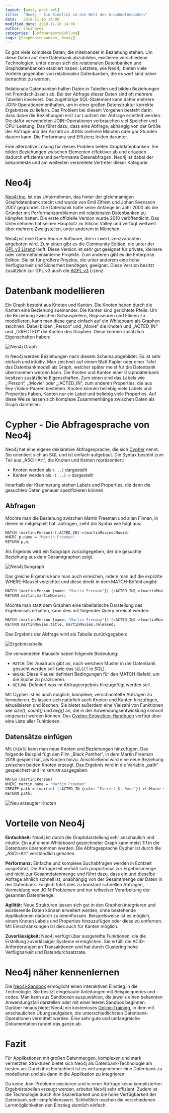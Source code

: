 ```yaml
---
layout: [post, post-xml]              
title:  "Neo4j – Ein Einblick in die Welt der Graphdatenbanken"        
date:   2018-11-16 14:00 
modified_date: 2018-11-16 14:00                        
author: shsanayei                     
categories: [Softwareentwicklung]             
tags: [Graphdatenbanken, Neo4j]
---
```

Es gibt viele komplexe Daten, die miteinander in Beziehung stehen. 
Um diese Daten auf eine Datenbank abzubilden, existieren verschiedene Technologien, unter denen sich die relationalen Datenbanken und Graphdatenbanken etabliert haben.
Letztere, wie Neo4j, bieten viele Vorteile gegenüber von relationalen Datenbanken, die es wert sind näher betrachtet zu werden.

Relationale Datenbanken halten Daten in Tabellen und bilden Beziehungen mit Fremdschlüsseln ab. 
Bei der Abfrage dieser Daten sind oft mehrere Tabellen involviert. 
Das zugehörige SQL-Statement kann daher mehrere JOIN-Operationen enthalten, um in einer großen Datenstruktur korrekte Ergebnisse zu liefern. 
Das Problem bei diesem Vorgehen besteht darin, dass dabei die Beziehungen erst zur Laufzeit der Abfrage ermittelt werden. 
Die dafür verwendeten JOIN-Operationen verbrauchen viel Speicher und CPU-Leistung. 
Das führt dazu, dass eine Abfrage, abhängig von der Größe der Abfrage und der Anzahl an JOINs mehrere Minuten oder gar Stunden dauern kann. 
Die Performanz und Effizienz leiden darunter. 

Eine alternative Lösung für dieses Problem bieten Graphdatenbanken. 
Sie bilden Beziehungen zwischen Elementen effektiver ab und erlauben dadurch effiziente und performante Datenabfragen. Neo4j ist dabei der bekannteste und am weitesten verbreitete Vertreter dieser Kategorie.

# Neo4j
[Neo4j Inc.](https://neo4j.com) ist das Unternehmen, das hinter der gleichnamigen Graphdatenbank steckt und wurde von Emil Eifrem und Johan Svensson 2007 gegründet. 
Die Datenbank hatte seine Anfänge im Jahr 2000 als die Gründer mit Performanzproblemen mit relationalen Datenbanken zu kämpfen hatten. 
Die erste offizielle Version wurde 2010 veröffentlicht. 
Das Unternehmen hat seinen Hauptsitz im Silicon Valley und verfügt weltweit über mehrere Zweigstellen, unter anderem in München. 

Neo4j ist eine Open Source Software, die in zwei Lizenzvarianten angeboten wird. Zum einen gibt es die Community Edition, die unter der [GPL v3 Lizenz](http://www.gnu.org/licenses/quick-guide-gplv3.html) läuft. 
Diese Version ist sehr gut geeignet für private, kleinere oder unternehmensinterne Projekte. 
Zum anderen gibt es die Enterprise Edition. Sie ist für größere Projekte, die unter anderem eine hohe Verfügbarkeit und Sicherheit benötigen, geeignet. 
Diese Version besitzt zusätzlich zur GPL v3 auch die [AGPL v3](https://www.gnu.org/licenses/agpl-3.0.en.html) Lizenz.

# Datenbank modellieren
Ein Graph besteht aus Knoten und Kanten. 
Die Knoten haben durch die Kanten eine Beziehung zueinander. 
Die Kanten sind gerichtete Pfeile. Um die Beziehung zwischen Schauspielern, Regisseuren und Filmen zu modellieren, kann man diese ganz einfach auf ein Whiteboard als Graphen zeichnen. 
Dabei bilden „Person“ und „Movie“ die Knoten und „ACTED_IN“ und „DIRECTED“ die Kanten des Graphen. 
Diese können zusätzlich Eigenschaften haben:

![Neo4j Graph](/assets/images/posts/neo4j-ein-einblick-in-die-welt-der-graphdatenbanken/1-neo4j-graph.png)

In Neo4j werden Beziehungen nach diesem Schema abgebildet. 
Es ist sehr einfach und intuitiv. Man zeichnet auf einem Blatt Papier oder einer Tafel das Datenbankmodell als Graph, welcher später meist für die Datenbank übernommen werden kann.
Die Knoten und Kanten einer Graphdatenbank besitzen zusätzliche Eigenschaften. 
Zum einen sind das Labels wie „:Person“,  „:Movie“ oder „:ACTED_IN“, zum anderen Properties, die aus Key-/Value-Paaren bestehen. Knoten können beliebig viele Labels und Properties haben, Kanten nur ein Label und beliebig viele Properties. 
Auf diese Weise lassen sich komplexe Zusammenhänge zwischen Daten als Graph darstellen.

# Cypher - Die Abfragesprache von Neo4j

Neo4j hat eine eigene deklarative Abfragesprache, die sich [Cypher](https://neo4j.com/docs/developer-manual/current/cypher/) nennt. 
Sie orientiert sich an SQL und ist einfach aufgebaut. 
Die Syntax besteht zum Teil aus „ASCII-Art“, die Knoten und Kanten repräsentiert: 
* Knoten werden als `(...)` dargestellt
* Kanten werden als `-[...]->` dargestellt

Innerhalb der Klammerung stehen Labels und Properties, die dann die gesuchten Daten genauer spezifizieren können.

## Abfragen
Möchte man die Beziehung zwischen Martin Freeman und allen Filmen, in denen er mitgespielt hat, abfragen, sieht die Syntax wie folgt aus:

```graphql
MATCH (martin:Person)-[:ACTED_IN]->(martinMovies:Movie)
WHERE p.name = "Martin Freeman"
RETURN p,m;
```

Als Ergebnis wird ein Subgraph zurückgegeben, der die gesuchte Beziehung aus dem Gesamtgraphen zeigt.

![Neo4j Subgraph](/assets/images/posts/neo4j-ein-einblick-in-die-welt-der-graphdatenbanken/2-neo4j-subgraph.png)
 
Das gleiche Ergebnis kann man auch erreichen, indem man auf die explizite WHERE-Klausel verzichtet und diese direkt in dem MATCH-Befehl angibt:

```graphql
MATCH (martin:Person {name: "Martin Freeman"})-[:ACTED_IN]->(martinMovies:Movie)
RETURN martin,martinMovies;
```

Möchte man statt dem Graphen eine tabellarische Darstellung des Ergebnisses erhalten, kann dies mit folgender Query erreicht werden:

```graphql
MATCH (martin:Person {name: "Martin Freeman"})-[:ACTED_IN]->(martinMovies:Movie)
RETURN martinMovies.title, martinMovies.released;
```

Das Ergebnis der Abfrage wird als Tabelle zurückgegeben:


![Ergebnistabelle](/assets/images/posts/neo4j-ein-einblick-in-die-welt-der-graphdatenbanken/query-result-table.png)             

Die verwendeten Klauseln haben folgende Bedeutung:

* `MATCH`: Der Ausdruck gibt an, nach welchem Muster in der Datenbank gesucht werden soll (wie das `SELECT` in SQL).
* `WHERE`: Diese Klausel definiert Bedingungen für den MATCH-Befehl, um die Suche zu präzisieren.
* `RETURN`: Definiert was im Abfrageergebnis hinzugefügt werden soll.

Mit Cypher ist es auch möglich, komplexe, verschachtelte Abfragen zu formulieren. 
Es lassen sich natürlich auch Knoten und Kanten hinzufügen, aktualisieren und löschen. 
Sie bietet außerdem eine Vielzahl von Funktionen wie *size()*, *count()* und *avg()* an, die in der Anwendungsentwicklung sinnvoll eingesetzt werden können.
Das [Cypher-Entwickler-Handbuch](https://neo4j.com/docs/developer-manual/current/cypher/functions/) verfügt über eine Liste aller Funktionen.

## Datensätze einfügen

Mit `CREATE` kann man neue Knoten und Beziehungen hinzufügen. 
Das folgende Beispiel fügt den Film „Black Panther“, in dem Martin Freeman 2018 gespielt hat, als Knoten hinzu. 
Anschließend wird eine neue Beziehung zwischen beiden Knoten erzeugt. 
Das Ergebnis wird in die Variable „path“ gespeichert und im `RETURN` ausgegeben:

```graphql
MATCH (martin:Person)
WHERE martin.name = "Martin Freeman"
CREATE path = (martin)-[:ACTED_IN {role: "Everett K. Ross"}]->(:Movie {title: "Black Panther", released: 2018})
RETURN path;
```

![Neu erzeugter Knoten](/assets/images/posts/neo4j-ein-einblick-in-die-welt-der-graphdatenbanken/3-create-node.png)

# Vorteile von Neo4j
**Einfachheit:** Neo4j ist durch die Graphdarstellung sehr anschaulich und intuitiv. 
Ein auf einem Whiteboard gezeichneter Graph kann meist 1:1 in die Datenbank übernommen werden. 
Die Abfragesprache Cypher ist durch die „ASCII-Art“ verständlich gehalten. 

**Performanz:** Einfache und komplexe Suchabfragen werden in Echtzeit ausgeführt. 
Die Abfragezeit verhält sich proportional zur Ergebnismenge und nicht zur Gesamtdatenmenge und führt dazu, dass ein und dieselbe Abfrage ähnlich schnell ist, unabhängig von der Gesamtmenge der Daten in der Datenbank. Folglich führt dies zu konstant schnellen Abfragen, Vermeidung von JOIN-Problemen und nur teilweiser Verarbeitung der gesamten Datenmenge.

**Agilität:** Neue Strukturen lassen sich gut in den Graphen integrieren und existierende Daten können erweitert werden, ohne bestehende Applikationen dadurch zu beeinflussen. 
Beispielsweise ist es möglich, einem Knoten Labels und Properties hinzuzufügen oder diese zu entfernen. 
Mit Einschränkungen ist dies auch für Kanten möglich. 

**Zuverlässigkeit:** Neo4j verfügt über ausgereifte Funktionen, die die Erstellung zuverlässiger Systeme ermöglichen. 
Sie erfüllt die ACID-Anforderungen an Transaktionen und hat durch Clustering hohe Verfügbarkeit und Datendurchsatzrate.

# Neo4j näher kennenlernen
Die [Neo4j-Sandbox](https://neo4j.com/sandbox-v2/) ermöglicht einen interaktiven Einstieg in die Technologie. 
Sie besitzt eingebaute Anleitungen mit Beispielqueries und -codes. Man kann aus Sandboxen auszuwählen, die jeweils einen bekannten Anwendungsfall darstellen oder mit einer leeren Sandbox beginnen. 
Darüber hinaus bietet Neo4j ein kostenloses [Online-Training](https://neo4j.com/graphacademy/online-training/), in dem mit anschaulichen Übungsaufgaben, die unterschiedlichsten Datenbank-Operationen vermittelt werden. 
Eine sehr gute und umfangreiche Dokumentation rundet das ganze ab.

# Fazit
Für Applikationen mit großen Datenmengen, komplexen und stark vernetzten Strukturen bietet sich Neo4j als Datenbank-Technologie am besten an. 
Durch ihre Einfachheit ist es viel angenehmer eine Datenbank zu modellieren und sie dann in die Applikation zu integrieren. 

Da keine Join-Probleme existieren und in einer Abfrage keine komplizierten Ergebnistabellen erzeugt werden, arbeitet Neo4j sehr effizient. 
Zudem ist die Technologie durch ihre Skalierbarkeit und die hohe Verfügbarkeit der Datenbank sehr empfehlenswert. 
Schließlich machen die verschiedenen Lernmöglichkeiten den Einstieg ziemlich einfach.
